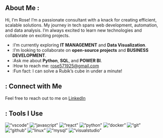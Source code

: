 ﻿## About Me :
Hi, I’m Rose! I’m a passionate consultant with a knack for creating efficient, scalable solutions. My journey in tech spans web development, automation, and data analysis. I’m always excited to learn new technologies and collaborate on exciting projects.
- :I’m currently exploring **IT MANAGEMENT** and **Data Visualization**.
- :I’m looking to collaborate on **open-source projects** and **BUSINESS DEVELOPMENT**.
- :Ask me about **Python**, **SQL**, and **POWER BI**.
- :How to reach me: [rose571925@gmail.com](rose571925@gmail.com)
- :Fun fact: I can solve a Rubik’s cube in under a minute!
## : Connect with Me
Feel free to reach out to me on [LinkedIn](https://www.linkedin.com/in/raziye-tursun-029227342/) 
## : Tools I Use
<p align=“left”>
<img src=“https://cdn.jsdelivr.net/gh/devicons/devicon/icons/vscode/vscode-original.svg” alt=“vscode” width=“30" height=“30”/>
<img src=“https://raw.githubusercontent.com/devicons/devicon/master/icons/javascript/javascript-original.svg” alt=“javascript” width=“30" height=“30” />
<img src=“https://raw.githubusercontent.com/devicons/devicon/master/icons/react/react-original-wordmark.svg” alt=“react” width=“30" height=“30” />
<img src=“https://cdn.jsdelivr.net/gh/devicons/devicon/icons/python/python-original.svg” alt=“python” width=“30" height=“30”/>
<img src=“https://cdn.jsdelivr.net/gh/devicons/devicon/icons/docker/docker-original.svg” alt=“docker” width=“30" height=“30”/>
<img src=“https://cdn.jsdelivr.net/gh/devicons/devicon/icons/git/git-original.svg” alt=“git” width=“30" height=“30”/>
<img src=“https://cdn.jsdelivr.net/gh/devicons/devicon/icons/github/github-original-wordmark.svg” alt=“github” width=“30" height=“30”/>
<img src=“https://cdn.jsdelivr.net/gh/devicons/devicon/icons/linux/linux-original.svg” alt=“linux” width=“30" height=“30”/>
<img src=“https://cdn.jsdelivr.net/gh/devicons/devicon/icons/mysql/mysql-original-wordmark.svg” alt=“mysql” width=“30" height=“30”/>
<img src=“https://cdn.jsdelivr.net/gh/devicons/devicon/icons/visualstudio/visualstudio-plain.svg” alt=“visualstudio” width=“30" height=“30”/>
</p>
